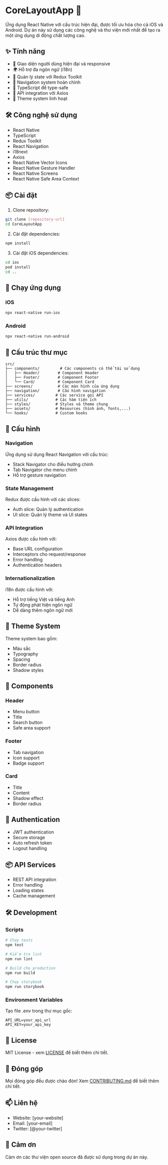 # CoreLayoutApp 📱

Ứng dụng React Native với cấu trúc hiện đại, được tối ưu hóa cho cả iOS và Android. Dự án này sử dụng các công nghệ và thư viện mới nhất để tạo ra một ứng dụng di động chất lượng cao.

## ✨ Tính năng

- 🎨 Giao diện người dùng hiện đại và responsive
- 🌍 Hỗ trợ đa ngôn ngữ (i18n)
- 🔐 Quản lý state với Redux Toolkit
- 📱 Navigation system hoàn chỉnh
- 🎯 TypeScript để type-safe
- 🔄 API integration với Axios
- 💅 Theme system linh hoạt

## 🛠 Công nghệ sử dụng

- React Native
- TypeScript
- Redux Toolkit
- React Navigation
- i18next
- Axios
- React Native Vector Icons
- React Native Gesture Handler
- React Native Screens
- React Native Safe Area Context

## 📦 Cài đặt

1. Clone repository:
```bash
git clone [repository-url]
cd CoreLayoutApp
```

2. Cài đặt dependencies:
```bash
npm install
```

3. Cài đặt iOS dependencies:
```bash
cd ios
pod install
cd ..
```

## 🚀 Chạy ứng dụng

### iOS
```bash
npx react-native run-ios
```

### Android
```bash
npx react-native run-android
```

## 📁 Cấu trúc thư mục

```
src/
├── components/         # Các components có thể tái sử dụng
│   ├── Header/        # Component Header
│   ├── Footer/        # Component Footer
│   └── Card/          # Component Card
├── screens/           # Các màn hình của ứng dụng
├── navigation/        # Cấu hình navigation
├── services/         # Các service gọi API
├── utils/            # Các hàm tiện ích
├── styles/           # Styles và theme chung
├── assets/           # Resources (hình ảnh, fonts,...)
└── hooks/            # Custom hooks
```

## 🔧 Cấu hình

### Navigation

Ứng dụng sử dụng React Navigation với cấu trúc:
- Stack Navigator cho điều hướng chính
- Tab Navigator cho menu chính
- Hỗ trợ gesture navigation

### State Management

Redux được cấu hình với các slices:
- Auth slice: Quản lý authentication
- UI slice: Quản lý theme và UI states

### API Integration

Axios được cấu hình với:
- Base URL configuration
- Interceptors cho request/response
- Error handling
- Authentication headers

### Internationalization

i18n được cấu hình với:
- Hỗ trợ tiếng Việt và tiếng Anh
- Tự động phát hiện ngôn ngữ
- Dễ dàng thêm ngôn ngữ mới

## 🎨 Theme System

Theme system bao gồm:
- Màu sắc
- Typography
- Spacing
- Border radius
- Shadow styles

## 📱 Components

### Header
- Menu button
- Title
- Search button
- Safe area support

### Footer
- Tab navigation
- Icon support
- Badge support

### Card
- Title
- Content
- Shadow effect
- Border radius

## 🔐 Authentication

- JWT authentication
- Secure storage
- Auto refresh token
- Logout handling

## 📦 API Services

- REST API integration
- Error handling
- Loading states
- Cache management

## 🛠 Development

### Scripts

```bash
# Chạy tests
npm test

# Kiểm tra lint
npm run lint

# Build cho production
npm run build

# Chạy storybook
npm run storybook
```

### Environment Variables

Tạo file .env trong thư mục gốc:
```
API_URL=your_api_url
API_KEY=your_api_key
```

## 📝 License

MIT License - xem [LICENSE](LICENSE) để biết thêm chi tiết.

## 👥 Đóng góp

Mọi đóng góp đều được chào đón! Xem [CONTRIBUTING.md](CONTRIBUTING.md) để biết thêm chi tiết.

## 📫 Liên hệ

- Website: [your-website]
- Email: [your-email]
- Twitter: [@your-twitter]

## 🙏 Cảm ơn

Cảm ơn các thư viện open source đã được sử dụng trong dự án này.

